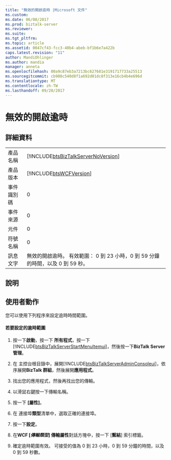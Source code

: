 ```yaml
---
title: "無效的開啟逾時 |Microsoft 文件"
ms.custom: 
ms.date: 06/08/2017
ms.prod: biztalk-server
ms.reviewer: 
ms.suite: 
ms.tgt_pltfrm: 
ms.topic: article
ms.assetid: 0047cf43-fcc3-40b4-abeb-bf1b6e7a422b
caps.latest.revision: "11"
author: MandiOhlinger
ms.author: mandia
manager: anneta
ms.openlocfilehash: 00a9c87eb3a7213bc627681e3191717733a25513
ms.sourcegitcommit: cb908c540d8f1a692d01dc8f313e16cb4b4e696d
ms.translationtype: MT
ms.contentlocale: zh-TW
ms.lasthandoff: 09/20/2017
---
```

# <a name="invalid-open-timeout"></a>無效的開啟逾時
## <a name="details"></a>詳細資料  
  
|||  
|-|-|  
|產品名稱|[!INCLUDE[btsBizTalkServerNoVersion](../includes/btsbiztalkservernoversion-md.md)]|  
|產品版本|[!INCLUDE[btsWCFVersion](../includes/btswcfversion-md.md)]|  
|事件識別碼|0|  
|事件來源|0|  
|元件|0|  
|符號名稱|0|  
|訊息文字|無效的開啟逾時。 有效範圍： 0 到 23 小時，0 到 59 分鐘的時間，以及 0 到 59 秒。|  
  
## <a name="explanation"></a>說明  
  
## <a name="user-action"></a>使用者動作  
 您可以使用下列程序來設定逾時時間範圍。  
  
#### <a name="to-configure-the-timeout-range"></a>若要設定的逾時範圍  
  
1.  按一下**啟動**，按一下 **所有程式**，按一下  [!INCLUDE[btsBizTalkServerStartMenuItemui](../includes/btsbiztalkserverstartmenuitemui-md.md)]，然後按一下**BizTalk Server 管理**。  
  
2.  在 主控台根目錄中，展開[!INCLUDE[btsBizTalkServerAdminConsoleui](../includes/btsbiztalkserveradminconsoleui-md.md)]，依序展開**BizTalk 群組**，然後展開**應用程式**。  
  
3.  找出您的應用程式，然後再找出您的傳輸。  
  
4.  以滑鼠右鍵按一下傳輸名稱。  
  
5.  按一下 **[屬性]**。  
  
6.  在 連接埠**類型**清單中，選取正確的連接埠。  
  
7.  按一下**設定**。  
  
8.  在**WCF [***傳輸類型***] 傳輸屬性**對話方塊中，按一下 [**繫結**] 索引標籤。  
  
9. 確定逾時範圍有效。 可接受的值為 0 到 23 小時，0 到 59 分鐘的時間，以及 0 到 59 秒數。
